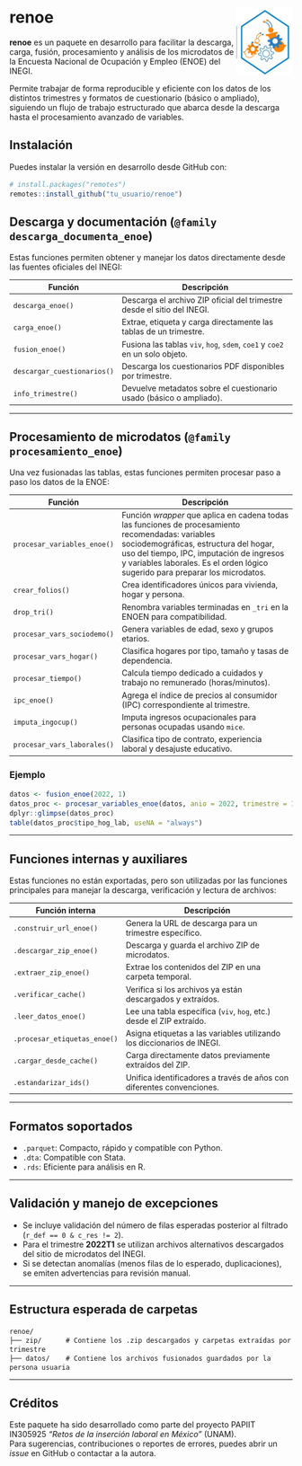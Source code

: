 
# renoe <img src="man/figures/logo.png" align="right" height="120" />

**renoe** es un paquete en desarrollo para facilitar la descarga, carga,
fusión, procesamiento y análisis de los microdatos de la Encuesta
Nacional de Ocupación y Empleo (ENOE) del INEGI.

Permite trabajar de forma reproducible y eficiente con los datos de los
distintos trimestres y formatos de cuestionario (básico o ampliado),
siguiendo un flujo de trabajo estructurado que abarca desde la descarga
hasta el procesamiento avanzado de variables.

## Instalación

Puedes instalar la versión en desarrollo desde GitHub con:

``` r
# install.packages("remotes")
remotes::install_github("tu_usuario/renoe")
```

## Descarga y documentación (`@family descarga_documenta_enoe`)

Estas funciones permiten obtener y manejar los datos directamente desde
las fuentes oficiales del INEGI:

| Función | Descripción |
|----|----|
| `descarga_enoe()` | Descarga el archivo ZIP oficial del trimestre desde el sitio del INEGI. |
| `carga_enoe()` | Extrae, etiqueta y carga directamente las tablas de un trimestre. |
| `fusion_enoe()` | Fusiona las tablas `viv`, `hog`, `sdem`, `coe1` y `coe2` en un solo objeto. |
| `descargar_cuestionarios()` | Descarga los cuestionarios PDF disponibles por trimestre. |
| `info_trimestre()` | Devuelve metadatos sobre el cuestionario usado (básico o ampliado). |

------------------------------------------------------------------------

## Procesamiento de microdatos (`@family procesamiento_enoe`)

Una vez fusionadas las tablas, estas funciones permiten procesar paso a
paso los datos de la ENOE:

| Función | Descripción |
|----|----|
| `procesar_variables_enoe()` | Función *wrapper* que aplica en cadena todas las funciones de procesamiento recomendadas: variables sociodemográficas, estructura del hogar, uso del tiempo, IPC, imputación de ingresos y variables laborales. Es el orden lógico sugerido para preparar los microdatos. |
| `crear_folios()` | Crea identificadores únicos para vivienda, hogar y persona. |
| `drop_tri()` | Renombra variables terminadas en `_tri` en la ENOEN para compatibilidad. |
| `procesar_vars_sociodemo()` | Genera variables de edad, sexo y grupos etarios. |
| `procesar_vars_hogar()` | Clasifica hogares por tipo, tamaño y tasas de dependencia. |
| `procesar_tiempo()` | Calcula tiempo dedicado a cuidados y trabajo no remunerado (horas/minutos). |
| `ipc_enoe()` | Agrega el índice de precios al consumidor (IPC) correspondiente al trimestre. |
| `imputa_ingocup()` | Imputa ingresos ocupacionales para personas ocupadas usando `mice`. |
| `procesar_vars_laborales()` | Clasifica tipo de contrato, experiencia laboral y desajuste educativo. |

### Ejemplo

``` r
datos <- fusion_enoe(2022, 1)
datos_proc <- procesar_variables_enoe(datos, anio = 2022, trimestre = 1)
dplyr::glimpse(datos_proc)
table(datos_proc$tipo_hog_lab, useNA = "always")
```

------------------------------------------------------------------------

## Funciones internas y auxiliares

Estas funciones no están exportadas, pero son utilizadas por las
funciones principales para manejar la descarga, verificación y lectura
de archivos:

| Función interna | Descripción |
|----|----|
| `.construir_url_enoe()` | Genera la URL de descarga para un trimestre específico. |
| `.descargar_zip_enoe()` | Descarga y guarda el archivo ZIP de microdatos. |
| `.extraer_zip_enoe()` | Extrae los contenidos del ZIP en una carpeta temporal. |
| `.verificar_cache()` | Verifica si los archivos ya están descargados y extraídos. |
| `.leer_datos_enoe()` | Lee una tabla específica (`viv`, `hog`, etc.) desde el ZIP extraído. |
| `.procesar_etiquetas_enoe()` | Asigna etiquetas a las variables utilizando los diccionarios de INEGI. |
| `.cargar_desde_cache()` | Carga directamente datos previamente extraídos del ZIP. |
| `.estandarizar_ids()` | Unifica identificadores a través de años con diferentes convenciones. |

------------------------------------------------------------------------

## Formatos soportados

- `.parquet`: Compacto, rápido y compatible con Python.
- `.dta`: Compatible con Stata.
- `.rds`: Eficiente para análisis en R.

------------------------------------------------------------------------

## Validación y manejo de excepciones

- Se incluye validación del número de filas esperadas posterior al
  filtrado (`r_def == 0 & c_res != 2`).
- Para el trimestre **2022T1** se utilizan archivos alternativos
  descargados del sitio de microdatos del INEGI.
- Si se detectan anomalías (menos filas de lo esperado, duplicaciones),
  se emiten advertencias para revisión manual.

------------------------------------------------------------------------

## Estructura esperada de carpetas

    renoe/
    ├── zip/      # Contiene los .zip descargados y carpetas extraídas por trimestre
    ├── datos/    # Contiene los archivos fusionados guardados por la persona usuaria

------------------------------------------------------------------------

## Créditos

Este paquete ha sido desarrollado como parte del proyecto PAPIIT
IN305925 *“Retos de la inserción laboral en México”* (UNAM).  
Para sugerencias, contribuciones o reportes de errores, puedes abrir un
*issue* en GitHub o contactar a la autora.
